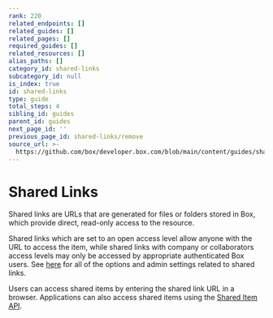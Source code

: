 ```yaml
---
rank: 220
related_endpoints: []
related_guides: []
related_pages: []
required_guides: []
related_resources: []
alias_paths: []
category_id: shared-links
subcategory_id: null
is_index: true
id: shared-links
type: guide
total_steps: 4
sibling_id: guides
parent_id: guides
next_page_id: ''
previous_page_id: shared-links/remove
source_url: >-
  https://github.com/box/developer.box.com/blob/main/content/guides/shared-links/index.md
---
```

# Shared Links

Shared links are URLs that are generated for files or folders stored in Box,
which provide direct, read-only access to the resource.

Shared links which are set to an open access level allow anyone with the URL to
access the item, while shared links with company or collaborators access levels
may only be accessed by appropriate authenticated Box users. See
[here][community_create_shared_link] for all of the options and admin settings
related to shared links.

Users can access shared items by entering the shared link URL in a browser.
Applications can also access shared items using the
[Shared Item API](endpoint://get_shared_items).

<!-- i18n-enable localize-links -->

[community_create_shared_link]: https://community.box.com/t5/Using-Shared-Links/Creating-Shared-Links/ta-p/19523

<!-- i18n-disable localize-links -->
